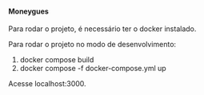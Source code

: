 #### Moneygues


Para rodar o projeto, é necessário ter o docker instalado.

Para rodar o projeto no modo de desenvolvimento:

1. docker compose build
2. docker compose -f docker-compose.yml up

Acesse localhost:3000.